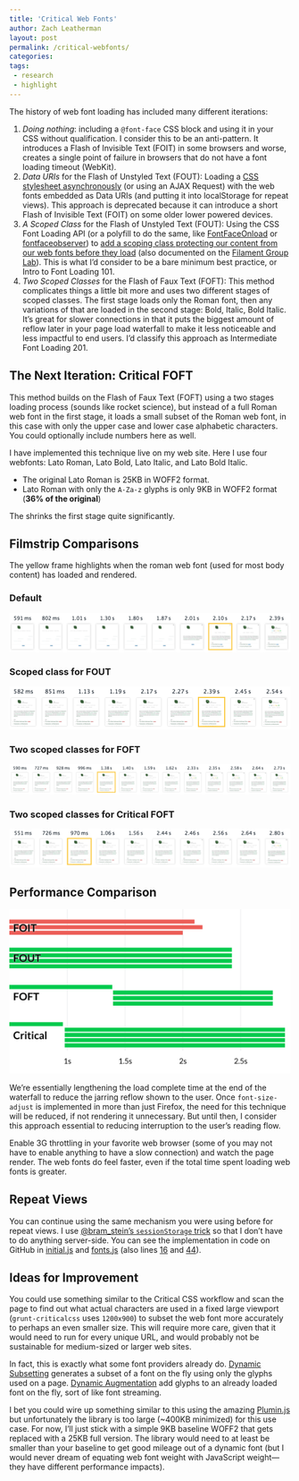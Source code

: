 ```yaml
---
title: 'Critical Web Fonts'
author: Zach Leatherman
layout: post
permalink: /critical-webfonts/
categories:
tags:
 - research
 - highlight
---
```


The history of web font loading has included many different iterations:

1. *Doing nothing*: including a `@font-face` CSS block and using it in your CSS without qualification. I consider this to be an anti-pattern. It introduces a Flash of Invisible Text (FOIT) in some browsers and worse, creates a single point of failure in browsers that do not have a font loading timeout (WebKit).
1. *Data URIs* for the Flash of Unstyled Text (FOUT): Loading a [CSS stylesheet asynchronously](https://www.filamentgroup.com/lab/font-loading.html) (or using an AJAX Request) with the web fonts embedded as Data URIs (and putting it into localStorage for repeat views). This approach is deprecated because it can introduce a short Flash of Invisible Text (FOIT) on some older lower powered devices.
1. *A Scoped Class* for the Flash of Unstyled Text (FOUT): Using the CSS Font Loading API (or a polyfill to do the same, like [FontFaceOnload](https://github.com/zachleat/fontfaceonload/) or [fontfaceobserver](https://github.com/bramstein/fontfaceobserver)) to [add a scoping class protecting our content from our web fonts before they load](https://dev.opera.com/articles/better-font-face/) (also documented on the [Filament Group Lab](https://www.filamentgroup.com/lab/font-events.html)). This is what I’d consider to be a bare minimum best practice, or Intro to Font Loading 101.
1. *Two Scoped Classes* for the Flash of Faux Text (FOFT): This method complicates things a little bit more and uses two different stages of scoped classes. The first stage loads only the Roman font, then any variations of that are loaded in the second stage: Bold, Italic, Bold Italic. It’s great for slower connections in that it puts the biggest amount of reflow later in your page load waterfall to make it less noticeable and less impactful to end users. I’d classify this approach as Intermediate Font Loading 201.

## The Next Iteration: Critical FOFT

This method builds on the Flash of Faux Text (FOFT) using a two stages loading process (sounds like rocket science), but instead of a full Roman web font in the first stage, it loads a small subset of the Roman web font, in this case with only the upper case and lower case alphabetic characters. You could optionally include numbers here as well.

I have implemented this technique live on my web site. Here I use four webfonts: Lato Roman, Lato Bold, Lato Italic, and Lato Bold Italic.

* The original Lato Roman is 25KB in WOFF2 format.
* Lato Roman with only the `A-Za-z` glyphs is only 9KB in WOFF2 format (**36% of the original**)

The shrinks the first stage quite significantly.

## Filmstrip Comparisons

The yellow frame highlights when the roman web font (used for most body content) has loaded and rendered.

### Default

<img src="/web/img/posts/critical-fonts/default-3.png" alt="Default Font Loading Filmstrip showing FOIT">

### Scoped class for FOUT

<img src="/web/img/posts/critical-fonts/fout-1.png" alt="Font Loading Filmstrip showing FOUT">

### Two scoped classes for FOFT

<img src="/web/img/posts/critical-fonts/foft-1.png" alt="Font Loading Filmstrip showing FOFT">

### Two scoped classes for Critical FOFT

<img src="/web/img/posts/critical-fonts/critical-foft-2.png" alt="Font Loading Filmstrip showing Critical + FOFT">

## Performance Comparison

<img src="/web/img/posts/critical-fonts/benchmarks.svg" onerror="this.src='/web/img/posts/critical-fonts/benchmarks.png'; this.onerror=null;" alt="A visual comparison showing the waterfalls for Default, FOUT, FOFT, and Critical FOFT">

We’re essentially lengthening the load complete time at the end of the waterfall to reduce the jarring reflow shown to the user. Once `font-size-adjust` is implemented in more than just Firefox, the need for this technique will be reduced, if not rendering it unnecessary. But until then, I consider this approach essential to reducing interruption to the user’s reading flow.

Enable 3G throttling in your favorite web browser (some of you may not have to enable anything to have a slow connection) and watch the page render. The web fonts do feel faster, even if the total time spent loading web fonts is greater.

## Repeat Views

You can continue using the same mechanism you were using before for repeat views. I use [@bram_stein’s `sessionStorage` trick](https://speakerdeck.com/bramstein/web-fonts-performance?slide=115) so that I don’t have to do anything server-side. You can see the implementation in code on GitHub in [initial.js](https://github.com/zachleat/zachleat.com/blob/0bf3acde8ad9c7ad99bcd32e2332465004c765ce/web/js/initial.js#L27) and [fonts.js](https://github.com/zachleat/zachleat.com/blob/0bf3acde8ad9c7ad99bcd32e2332465004c765ce/web/js/fonts.js#L10) (also lines [16](https://github.com/zachleat/zachleat.com/blob/0bf3acde8ad9c7ad99bcd32e2332465004c765ce/web/js/fonts.js#L16) and [44](https://github.com/zachleat/zachleat.com/blob/0bf3acde8ad9c7ad99bcd32e2332465004c765ce/web/js/fonts.js#L44)).

## Ideas for Improvement

You could use something similar to the Critical CSS workflow and scan the page to find out what actual characters are used in a fixed large viewport (`grunt-criticalcss` uses `1200x900`) to subset the web font more accurately to perhaps an even smaller size. This will require more care, given that it would need to run for every unique URL, and would probably not be sustainable for medium-sized or larger web sites.

In fact, this is exactly what some font providers already do. [Dynamic Subsetting](http://www.ascendercorp.us/services/screen-imaging-solutions/dynamicsubsetting) generates a subset of a font on the fly using only the glyphs used on a page. [Dynamic Augmentation](http://blog.typekit.com/2015/06/15/announcing-east-asian-web-font-support/) add glyphs to an already loaded font on the fly, sort of like font streaming.

I bet you could wire up something similar to this using the amazing [Plumin.js](http://www.pluminjs.com/) but unfortunately the library is too large (~400KB minimized) for this use case. For now, I’ll just stick with a simple 9KB baseline WOFF2 that gets replaced with a 25KB full version. The library would need to at least be smaller than your baseline to get good mileage out of a dynamic font (but I would never dream of equating web font weight with JavaScript weight—they have different performance impacts).